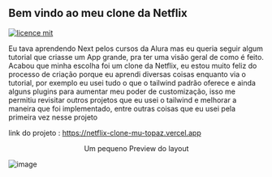 ## Bem vindo ao meu clone da Netflix

[![licence mit](https://img.shields.io/badge/licence-MIT-blue.svg)](./LICENSE)

Eu tava aprendendo Next pelos cursos da Alura mas eu queria seguir algum tutorial que criasse um App grande, pra ter uma visão geral de como é feito. Acabou que minha escolha foi um clone da Netflix, eu estou muito feliz do processo de criação porque eu aprendi diversas coisas enquanto via o tutorial, por exemplo eu usei tudo o que o tailwind padrão oferece e ainda alguns plugins para aumentar meu poder de customização, isso me permitiu revisitar outros projetos que eu usei o tailwind e melhorar a maneira que foi implementado, entre outras coisas que eu usei pela primeira vez nesse projeto 

link do projeto : https://netflix-clone-mu-topaz.vercel.app

<p align="center">
Um pequeno Preview do layout
</p>

![image](https://user-images.githubusercontent.com/103132957/204319212-6973a26d-7bfe-4c3b-99ad-9d04801982fc.png)

